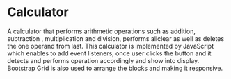 # Calculator
A calculator that performs arithmetic operations such as addition, subtraction , multiplication and division, performs allclear as well as deletes the one operand from last. This calculator is implemented by JavaScript which enables to add event listeners, once user clicks the button and it detects and performs operation accordingly and show into display. Bootstrap Grid is also used to arrange the blocks and making it responsive.
